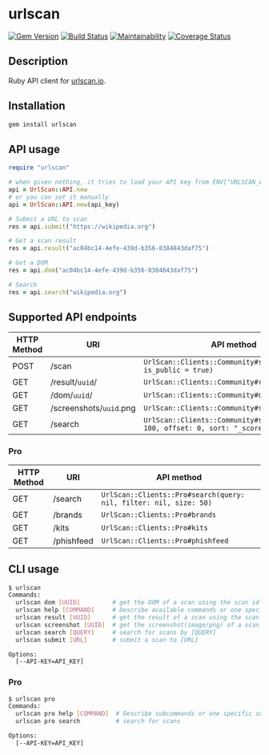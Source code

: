 # urlscan

[![Gem Version](https://badge.fury.io/rb/urlscan.svg)](https://badge.fury.io/rb/urlscan)
[![Build Status](https://travis-ci.org/ninoseki/urlscan.svg?branch=master)](https://travis-ci.org/ninoseki/urlscan)
[![Maintainability](https://api.codeclimate.com/v1/badges/c6625486f2d57039adef/maintainability)](https://codeclimate.com/github/ninoseki/urlscan/maintainability)
[![Coverage Status](https://coveralls.io/repos/github/ninoseki/urlscan/badge.svg?branch=master)](https://coveralls.io/github/ninoseki/urlscan?branch=master)

## Description

Ruby API client for [urlscan.io](https://urlscan.io/).

## Installation

```bash
gem install urlscan
```

## API usage

```ruby
require "urlscan"

# when given nothing, it tries to load your API key from ENV["URLSCAN_API_KEY"]
api = UrlScan::API.new
# or you can set it manually
api = UrlScan::API.new(api_key)

# Submit a URL to scan
res = api.submit("https://wikipedia.org")

# Get a scan result
res = api.result("ac04bc14-4efe-439d-b356-8384843daf75")

# Get a DOM
res = api.dom("ac04bc14-4efe-439d-b356-8384843daf75")

# Search
res = api.search("wikipedia.org")
```

## Supported API endpoints

| HTTP Method | URI                     | API method                                                                    |
|-------------|-------------------------|-------------------------------------------------------------------------------|
| POST        | /scan                   | `UrlScan::Clients::Community#submit(url, is_public = true)`                   |
| GET         | /result/`uuid`/         | `UrlScan::Clients::Community#result(uuid)`                                    |
| GET         | /dom/`uuid`/            | `UrlScan::Clients::Community#dom(uuid)`                                       |
| GET         | /screenshots/`uuid`.png | `UrlScan::Clients::Community#screenshot(uuid)`                                |
| GET         | /search                 | `UrlScan::Clients::Community#search(q, size: 100, offset: 0, sort: "_score")` |

### Pro

| HTTP Method | URI        | API method                                                        |
|-------------|------------|-------------------------------------------------------------------|
| GET         | /search    | `UrlScan::Clients::Pro#search(query: nil, filter: nil, size: 50)` |
| GET         | /brands    | `UrlScan::Clients::Pro#brands`                                    |
| GET         | /kits      | `UrlScan::Clients::Pro#kits`                                      |
| GET         | /phishfeed | `UrlScan::Clients::Pro#phishfeed`                                 |

## CLI usage

```bash
$ urlscan
Commands:
  urlscan dom [UUID]         # get the DOM of a scan using the scan id [UUID]
  urlscan help [COMMAND]     # Describe available commands or one specific command
  urlscan result [UUID]      # get the result of a scan using the scan id [UUID]
  urlscan screenshot [UUID]  # get the screenshot(image/png) of a scan using the scan id [UUID]
  urlscan search [QUERY]     # search for scans by [QUERY]
  urlscan submit [URL]       # submit a scan to [URL]

Options:
  [--API-KEY=API_KEY]

```

### Pro

```bash
$ urlscan pro
Commands:
  urlscan pro help [COMMAND]  # Describe subcommands or one specific subcommand
  urlscan pro search          # search for scans

Options:
  [--API-KEY=API_KEY]
```
